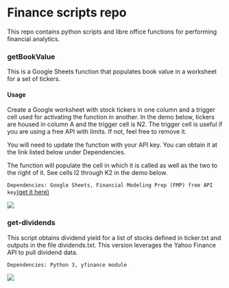 # Finance scripts repo

This repo contains python scripts and libre office functions for performing financial analytics.

### getBookValue

This is a Google Sheets function that populates book value in a worksheet for a set of tickers.

#### Usage
Create a Google worksheet with stock tickers in one column and a trigger cell used for activating the function in another. In the demo below, tickers are housed in column A and the trigger cell is N2. The trigger cell is useful if you are using a free API with limits. If not, feel free to remove it.

You will need to update the function with your API key. You can obtain it at the link listed below under Dependencies.

The function will populate the cell in which it is called as well as the two to the right of it. See cells I2 through K2 in the demo below.


```Dependencies: Google Sheets, Financial Modeling Prep (FMP) free API key```[(get it here)](https://financialmodelingprep.com)

![](https://github.com/sancheza/Finance-scripts/blob/main/getBookValueFMP-demo.gif)


### get-dividends

This script obtains dividend yield for a list of stocks defined in ticker.txt and outputs in the file dividends.txt. This version leverages the Yahoo Finance API to pull dividend data.

```Dependencies: Python 3, yfinance module```

![](https://github.com/sancheza/Finance-scripts/blob/main/get-dividends-demo.gif)




